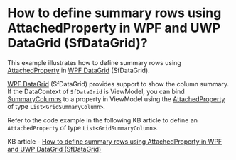 # How to define summary rows using AttachedProperty in WPF and UWP DataGrid (SfDataGrid)?

This example illustrates how to define summary rows using [AttachedProperty](https://learn.microsoft.com/en-us/dotnet/desktop/wpf/properties/attached-properties-overview) in [WPF DataGrid](https://www.syncfusion.com/wpf-ui-controls/datagrid) (SfDataGrid).

[WPF DataGrid](https://www.syncfusion.com/wpf-ui-controls/datagrid) (SfDataGrid) provides support to show the column summary. If the DataContext of `SfDataGrid` is ViewModel, you can bind [SummaryColumns](http://help.syncfusion.com/cr/cref_files/wpf/Syncfusion.SfGrid.WPF~Syncfusion.UI.Xaml.Grid.GridSummaryRow~SummaryColumns.html) to a property in ViewModel using the [AttachedProperty](https://docs.microsoft.com/en-us/dotnet/framework/wpf/advanced/attached-properties-overview) of type `List<GridSummaryColumn>`.

Refer to the code example in the following KB article to define an `AttachedProperty` of type `List<GridSummaryColumn>`.

KB article - [How to define summary rows using AttachedProperty in WPF and UWP DataGrid (SfDataGrid)](https://www.syncfusion.com/kb/9838/how-to-define-summary-rows-using-attached-property-in-wpf-datagrid-sfdatagrid)
